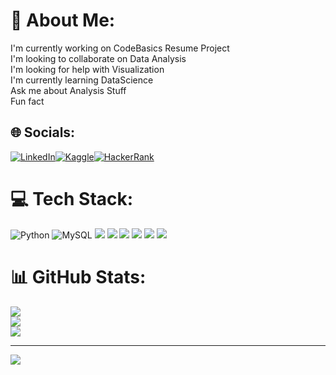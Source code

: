 # 💫 About Me:
I'm currently working on CodeBasics Resume Project<br>I'm looking to collaborate on Data Analysis<br>I'm looking for help with Visualization<br>I'm currently learning DataScience<br>Ask me about Analysis Stuff<br>Fun fact


## 🌐 Socials:
[![LinkedIn](https://img.shields.io/badge/LinkedIn-%230077B5.svg?logo=linkedin&logoColor=white)](https://www.linkedin.com/in/surya-sundar-kumar-surla-54048b188)[![Kaggle](https://img.shields.io/badge/Kaggle-%2320BEFF.svg?logo=kaggle&logoColor=white)](https://www.kaggle.com/suryasundarkumar)[![HackerRank](https://img.shields.io/badge/HackerRank-%23000000.svg?logo=hackerrank&logoColor=green)](https://www.hackerrank.com/suryasundarkuma1)

# 💻 Tech Stack:
![Python](https://img.shields.io/badge/python-3670A0?style=for-the-badge&logo=python&logoColor=ffdd54) ![MySQL](https://img.shields.io/badge/mysql-%2300f.svg?style=for-the-badge&logo=mysql&logoColor=white) 
<img src="https://img.shields.io/badge/Machine_Learning-6B46C1?style=for-the-badge&logo=TensorFlow&logoColor=white">
<img src="https://img.shields.io/badge/Numpy-013243?style=for-the-badge&logo=NumPy&logoColor=white">
<img src="https://img.shields.io/badge/Pandas-150458?style=for-the-badge&logo=Pandas&logoColor=white">
<img src="https://img.shields.io/badge/Matplotlib-11557C?style=for-the-badge&logo=Matplotlib&logoColor=white">
<img src="https://img.shields.io/badge/Seaborn-3776AB?style=for-the-badge&logo=Seaborn&logoColor=white">
<img src="https://img.shields.io/badge/Power_BI-F2C811?style=for-the-badge&logo=Power%20BI&logoColor=white">

# 📊 GitHub Stats:
![](https://github-readme-stats.vercel.app/api?username=SuryaSundarKumarS&theme=prussian&hide_border=false&include_all_commits=false&count_private=false)<br/>
![](https://github-readme-streak-stats.herokuapp.com/?user=SuryaSundarKumarS&theme=prussian&hide_border=false)<br/>
![](https://github-readme-stats.vercel.app/api/top-langs/?username=SuryaSundarKumarS&theme=prussian&hide_border=false&include_all_commits=false&count_private=false&layout=compact)

---
[![](https://visitcount.itsvg.in/api?id=SuryaSundarKumarS&icon=0&color=0)](https://visitcount.itsvg.in)

<!-- Proudly created with GPRM ( https://gprm.itsvg.in ) -->
